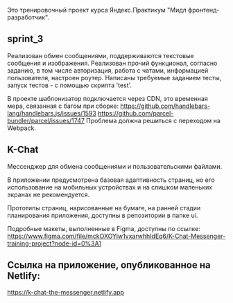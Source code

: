 Это тренировочный проект курса Яндекс.Практикум "Мидл фронтенд-разработчик".

## sprint_3

Реализован обмен сообщениями, поддерживаются текстовые сообщения и изображения.
Реализован прочий функционал, согласно заданию, в том числе авторизация, работа с чатами, информацией пользователя, настроен роутер.
Написаны требуемые заданием тесты, запуск тестов - с помощью скрипта 'test'.

В проекте шаблонизатор подключается через CDN, это временная мера, связанная с багом при сборке:
https://github.com/handlebars-lang/handlebars.js/issues/1593
https://github.com/parcel-bundler/parcel/issues/1747
Проблема должна решиться с переходом на Webpack.

## K-Chat

Мессенджер для обмена сообщениями и пользовательскими файлами.

В приложении предусмотрена базовая адаптивность страниц, но его использование на мобильных устройствах и на слишком маленьких экранах не рекомендуется.

Прототипы страниц, нарисованные на бумаге, на ранней стадии планирования приложения, доступны в репозитории в папке ui.

Подробные макеты, выполненные в Figma, доступны по ссылке:
https://www.figma.com/file/mckOXOYiw1vxarwhhIdEq6/K-Chat-Messenger-training-project?node-id=0%3A1

## Ссылка на приложение, опубликованное на Netlify:
https://k-chat-the-messenger.netlify.app
